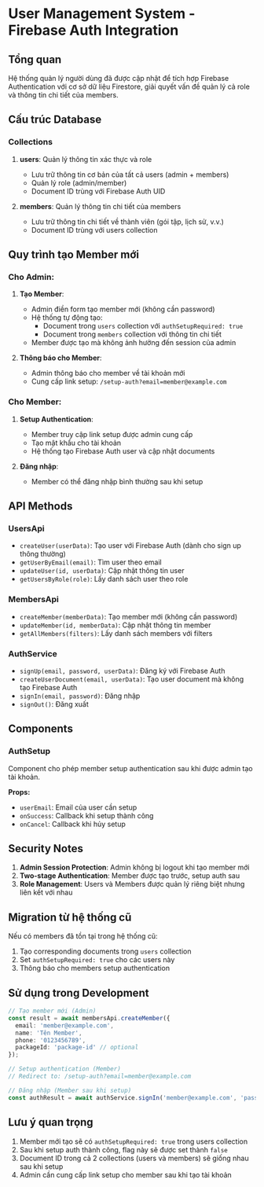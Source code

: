 # User Management System - Firebase Auth Integration

## Tổng quan

Hệ thống quản lý người dùng đã được cập nhật để tích hợp Firebase Authentication với cơ sở dữ liệu Firestore, giải quyết vấn đề quản lý cả role và thông tin chi tiết của members.

## Cấu trúc Database

### Collections

1. **users**: Quản lý thông tin xác thực và role
   - Lưu trữ thông tin cơ bản của tất cả users (admin + members)
   - Quản lý role (admin/member)
   - Document ID trùng với Firebase Auth UID

2. **members**: Quản lý thông tin chi tiết của members
   - Lưu trữ thông tin chi tiết về thành viên (gói tập, lịch sử, v.v.)
   - Document ID trùng với users collection

## Quy trình tạo Member mới

### Cho Admin:

1. **Tạo Member**: 
   - Admin điền form tạo member mới (không cần password)
   - Hệ thống tự động tạo:
     - Document trong `users` collection với `authSetupRequired: true`
     - Document trong `members` collection với thông tin chi tiết
   - Member được tạo mà không ảnh hưởng đến session của admin

2. **Thông báo cho Member**:
   - Admin thông báo cho member về tài khoản mới
   - Cung cấp link setup: `/setup-auth?email=member@example.com`

### Cho Member:

1. **Setup Authentication**:
   - Member truy cập link setup được admin cung cấp
   - Tạo mật khẩu cho tài khoản
   - Hệ thống tạo Firebase Auth user và cập nhật documents

2. **Đăng nhập**:
   - Member có thể đăng nhập bình thường sau khi setup

## API Methods

### UsersApi
- `createUser(userData)`: Tạo user với Firebase Auth (dành cho sign up thông thường)
- `getUserByEmail(email)`: Tìm user theo email
- `updateUser(id, userData)`: Cập nhật thông tin user
- `getUsersByRole(role)`: Lấy danh sách user theo role

### MembersApi  
- `createMember(memberData)`: Tạo member mới (không cần password)
- `updateMember(id, memberData)`: Cập nhật thông tin member
- `getAllMembers(filters)`: Lấy danh sách members với filters

### AuthService
- `signUp(email, password, userData)`: Đăng ký với Firebase Auth
- `createUserDocument(email, userData)`: Tạo user document mà không tạo Firebase Auth
- `signIn(email, password)`: Đăng nhập
- `signOut()`: Đăng xuất

## Components

### AuthSetup
Component cho phép member setup authentication sau khi được admin tạo tài khoản.

**Props:**
- `userEmail`: Email của user cần setup
- `onSuccess`: Callback khi setup thành công  
- `onCancel`: Callback khi hủy setup

## Security Notes

1. **Admin Session Protection**: Admin không bị logout khi tạo member mới
2. **Two-stage Authentication**: Member được tạo trước, setup auth sau
3. **Role Management**: Users và Members được quản lý riêng biệt nhưng liên kết với nhau

## Migration từ hệ thống cũ

Nếu có members đã tồn tại trong hệ thống cũ:

1. Tạo corresponding documents trong `users` collection
2. Set `authSetupRequired: true` cho các users này
3. Thông báo cho members setup authentication

## Sử dụng trong Development

```typescript
// Tạo member mới (Admin)
const result = await membersApi.createMember({
  email: 'member@example.com',
  name: 'Tên Member',
  phone: '0123456789',
  packageId: 'package-id' // optional
});

// Setup authentication (Member)
// Redirect to: /setup-auth?email=member@example.com

// Đăng nhập (Member sau khi setup)
const authResult = await authService.signIn('member@example.com', 'password');
```

## Lưu ý quan trọng

1. Member mới tạo sẽ có `authSetupRequired: true` trong users collection
2. Sau khi setup auth thành công, flag này sẽ được set thành `false`
3. Document ID trong cả 2 collections (users và members) sẽ giống nhau sau khi setup
4. Admin cần cung cấp link setup cho member sau khi tạo tài khoản
